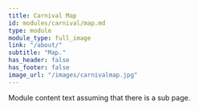 ```yaml
---
title: Carnival Map
id: modules/carnival/map.md
type: module
module_type: full_image
link: "/about/"
subtitle: "Map."
has_header: false
has_footer: false
image_url: "/images/carnivalmap.jpg"
---
```

Module content text assuming that there is a sub page.